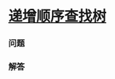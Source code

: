 # [递增顺序查找树](https://leetcode-cn.com/problems/increasing-order-search-tree)

### 问题

### 解答

```

```
